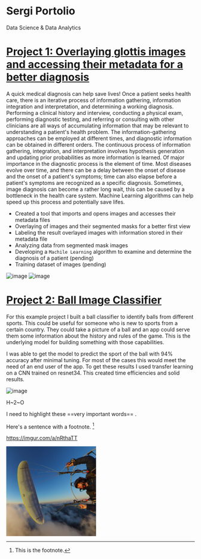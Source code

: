 # Sergi Portolio
Data Science &amp; Data Analytics



# [Project 1: Overlaying glottis images and accessing their metadata for a better diagnosis](https://github.com/PlayingNumbers/ds_salary_proj) 
A quick medical diagnosis can help save lives! Once a patient seeks health care, there is an iterative process of information gathering, information integration and interpretation, and determining a working diagnosis. Performing a clinical history and interview, conducting a physical exam, performing diagnostic testing, and referring or consulting with other clinicians are all ways of accumulating information that may be relevant to understanding a patient's health problem. The information-gathering approaches can be employed at different times, and diagnostic information can be obtained in different orders. The continuous process of information gathering, integration, and interpretation involves hypothesis generation and updating prior probabilities as more information is learned. 
Of major importance in the diagnostic process is the element of time. Most diseases evolve over time, and there can be a delay between the onset of disease and the onset of a patient's symptoms; time can also elapse before a patient's symptoms are recognized as a specific diagnosis. Sometimes, image diagnosis can become a rather long wait, this can be caused by a bottleneck in the health care system. Machine Learning algorithms can help speed up this process and potentially save lifes.
* Created a tool that imports and opens images and accesses their metadata files
* Overlaying of images and their segmented masks for a better first view
* Labeling the result overlayed images with information stored in their metadata file
* Analyzing data from segmented mask images
* Developing a `Machile Learning` algorithm to examine and determine the diagnosis of a patient (pending)
* Training dataset of images (pending)


![image](https://github.com/SergiDataAnalyst/Sergi-Portolio/blob/main/new.png) 
![image](https://github.com/SergiDataAnalyst/Sergi-Portolio/blob/main/pics.png)

# [Project 2: Ball Image Classifier](https://github.com/PlayingNumbers/ball_image_classifier) 
For this example project I built a ball classifier to identify balls from different sports. This could be useful for someone who is new to sports from a certain country. They could take a picture of a ball and an app could serve them some information about the history and rules of the game. This is the underlying model for building something with those capabilities. 

I was able to get the model to predict the sport of the ball with 94% accuracy after minimal tuning. For most of the cases this would meet the need of an end user of the app. To get these results I used transfer learning on a CNN trained on resnet34. This created time efficiencies and solid results. 

![image](noname.png)


H~2~O 

I need to highlight these ==very important words== . 

Here's a sentence with a footnote. [^1]

[^1]: This is the footnote. 

https://imgur.com/a/nRthaTT

<img src="https://raw.githubusercontent.com/SergiDataAnalyst/SergiDataAnalyst.github.io/2240b905c163b4520d5ad3294c7a28598bb429d2/for%20git.jpg" width="240" height="240" align="center"/>
